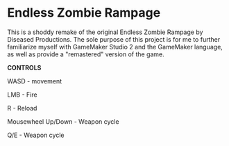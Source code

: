 # Endless Zombie Rampage
This is a shoddy remake of the original Endless Zombie Rampage by Diseased Productions. The sole purpose of this project is for me to further familiarize myself with GameMaker Studio 2 and the GameMaker language, as well as provide a "remastered" version of the game.

**CONTROLS**

WASD - movement

LMB - Fire

R - Reload

Mousewheel Up/Down - Weapon cycle

Q/E - Weapon cycle
